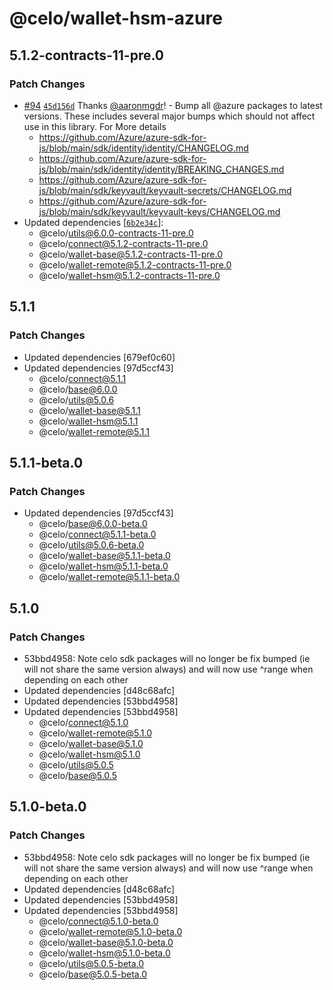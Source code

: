 # @celo/wallet-hsm-azure

## 5.1.2-contracts-11-pre.0

### Patch Changes

- [#94](https://github.com/celo-org/developer-tooling/pull/94) [`45d156d`](https://github.com/celo-org/developer-tooling/commit/45d156d03c03399bef51a00fe2b5cfb5e5669642) Thanks [@aaronmgdr](https://github.com/aaronmgdr)! - Bump all @azure packages to latest versions. These includes several major bumps which should not affect use in this library. For More details
  - https://github.com/Azure/azure-sdk-for-js/blob/main/sdk/identity/identity/CHANGELOG.md
  - https://github.com/Azure/azure-sdk-for-js/blob/main/sdk/identity/identity/BREAKING_CHANGES.md
  - https://github.com/Azure/azure-sdk-for-js/blob/main/sdk/keyvault/keyvault-secrets/CHANGELOG.md
  - https://github.com/Azure/azure-sdk-for-js/blob/main/sdk/keyvault/keyvault-keys/CHANGELOG.md
- Updated dependencies [[`6b2e34c`](https://github.com/celo-org/developer-tooling/commit/6b2e34c973290da221aaabdc2bf4c6654ef9f99c)]:
  - @celo/utils@6.0.0-contracts-11-pre.0
  - @celo/connect@5.1.2-contracts-11-pre.0
  - @celo/wallet-base@5.1.2-contracts-11-pre.0
  - @celo/wallet-remote@5.1.2-contracts-11-pre.0
  - @celo/wallet-hsm@5.1.2-contracts-11-pre.0

## 5.1.1

### Patch Changes

- Updated dependencies [679ef0c60]
- Updated dependencies [97d5ccf43]
  - @celo/connect@5.1.1
  - @celo/base@6.0.0
  - @celo/utils@5.0.6
  - @celo/wallet-base@5.1.1
  - @celo/wallet-hsm@5.1.1
  - @celo/wallet-remote@5.1.1

## 5.1.1-beta.0

### Patch Changes

- Updated dependencies [97d5ccf43]
  - @celo/base@6.0.0-beta.0
  - @celo/connect@5.1.1-beta.0
  - @celo/utils@5.0.6-beta.0
  - @celo/wallet-base@5.1.1-beta.0
  - @celo/wallet-hsm@5.1.1-beta.0
  - @celo/wallet-remote@5.1.1-beta.0

## 5.1.0

### Patch Changes

- 53bbd4958: Note celo sdk packages will no longer be fix bumped (ie will not share the same version always) and will now use ^range when depending on each other
- Updated dependencies [d48c68afc]
- Updated dependencies [53bbd4958]
- Updated dependencies [53bbd4958]
  - @celo/connect@5.1.0
  - @celo/wallet-remote@5.1.0
  - @celo/wallet-base@5.1.0
  - @celo/wallet-hsm@5.1.0
  - @celo/utils@5.0.5
  - @celo/base@5.0.5

## 5.1.0-beta.0

### Patch Changes

- 53bbd4958: Note celo sdk packages will no longer be fix bumped (ie will not share the same version always) and will now use ^range when depending on each other
- Updated dependencies [d48c68afc]
- Updated dependencies [53bbd4958]
- Updated dependencies [53bbd4958]
  - @celo/connect@5.1.0-beta.0
  - @celo/wallet-remote@5.1.0-beta.0
  - @celo/wallet-base@5.1.0-beta.0
  - @celo/wallet-hsm@5.1.0-beta.0
  - @celo/utils@5.0.5-beta.0
  - @celo/base@5.0.5-beta.0
